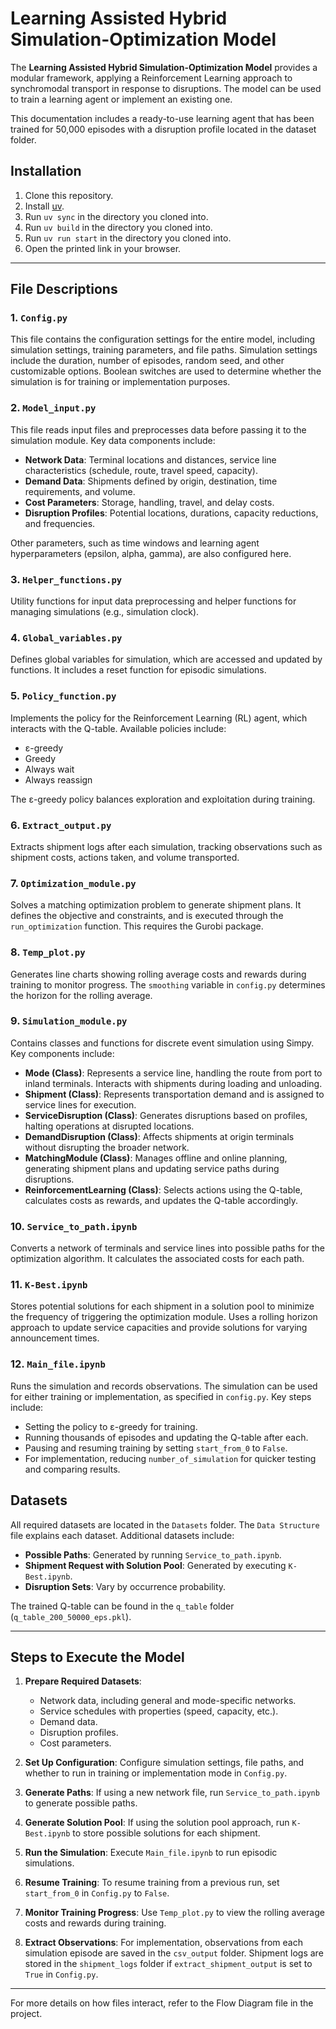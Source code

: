 # Learning Assisted Hybrid Simulation-Optimization Model

The **Learning Assisted Hybrid Simulation-Optimization Model** provides a modular framework, applying a Reinforcement Learning approach to synchromodal transport in response to disruptions. The model can be used to train a learning agent or implement an existing one.

This documentation includes a ready-to-use learning agent that has been trained for 50,000 episodes with a disruption profile located in the dataset folder.

## Installation

1. Clone this repository.
2. Install [uv](https://docs.astral.sh/uv/).
3. Run `uv sync` in the directory you cloned into.
4. Run `uv build` in the directory you cloned into.
5. Run `uv run start` in the directory you cloned into.
6. Open the printed link in your browser.

---

## File Descriptions

### 1. `Config.py`
This file contains the configuration settings for the entire model, including simulation settings, training parameters, and file paths. Simulation settings include the duration, number of episodes, random seed, and other customizable options. Boolean switches are used to determine whether the simulation is for training or implementation purposes.

### 2. `Model_input.py`
This file reads input files and preprocesses data before passing it to the simulation module. Key data components include:

- **Network Data**: Terminal locations and distances, service line characteristics (schedule, route, travel speed, capacity).
- **Demand Data**: Shipments defined by origin, destination, time requirements, and volume.
- **Cost Parameters**: Storage, handling, travel, and delay costs.
- **Disruption Profiles**: Potential locations, durations, capacity reductions, and frequencies.

Other parameters, such as time windows and learning agent hyperparameters (epsilon, alpha, gamma), are also configured here.

### 3. `Helper_functions.py`
Utility functions for input data preprocessing and helper functions for managing simulations (e.g., simulation clock).

### 4. `Global_variables.py`
Defines global variables for simulation, which are accessed and updated by functions. It includes a reset function for episodic simulations.

### 5. `Policy_function.py`
Implements the policy for the Reinforcement Learning (RL) agent, which interacts with the Q-table. Available policies include:
- ε-greedy
- Greedy
- Always wait
- Always reassign

The ε-greedy policy balances exploration and exploitation during training.

### 6. `Extract_output.py`
Extracts shipment logs after each simulation, tracking observations such as shipment costs, actions taken, and volume transported.

### 7. `Optimization_module.py`
Solves a matching optimization problem to generate shipment plans. It defines the objective and constraints, and is executed through the `run_optimization` function. This requires the Gurobi package.

### 8. `Temp_plot.py`
Generates line charts showing rolling average costs and rewards during training to monitor progress. The `smoothing` variable in `config.py` determines the horizon for the rolling average.

### 9. `Simulation_module.py`
Contains classes and functions for discrete event simulation using Simpy. Key components include:

- **Mode (Class)**: Represents a service line, handling the route from port to inland terminals. Interacts with shipments during loading and unloading.
- **Shipment (Class)**: Represents transportation demand and is assigned to service lines for execution.
- **ServiceDisruption (Class)**: Generates disruptions based on profiles, halting operations at disrupted locations.
- **DemandDisruption (Class)**: Affects shipments at origin terminals without disrupting the broader network.
- **MatchingModule (Class)**: Manages offline and online planning, generating shipment plans and updating service paths during disruptions.
- **ReinforcementLearning (Class)**: Selects actions using the Q-table, calculates costs as rewards, and updates the Q-table accordingly.

### 10. `Service_to_path.ipynb`
Converts a network of terminals and service lines into possible paths for the optimization algorithm. It calculates the associated costs for each path.

### 11. `K-Best.ipynb`
Stores potential solutions for each shipment in a solution pool to minimize the frequency of triggering the optimization module. Uses a rolling horizon approach to update service capacities and provide solutions for varying announcement times.

### 12. `Main_file.ipynb`
Runs the simulation and records observations. The simulation can be used for either training or implementation, as specified in `config.py`. Key steps include:

- Setting the policy to ε-greedy for training.
- Running thousands of episodes and updating the Q-table after each.
- Pausing and resuming training by setting `start_from_0` to `False`.
- For implementation, reducing `number_of_simulation` for quicker testing and comparing results.

## Datasets

All required datasets are located in the `Datasets` folder. The `Data Structure` file explains each dataset. Additional datasets include:
- **Possible Paths**: Generated by running `Service_to_path.ipynb`.
- **Shipment Request with Solution Pool**: Generated by executing `K-Best.ipynb`.
- **Disruption Sets**: Vary by occurrence probability.

The trained Q-table can be found in the `q_table` folder (`q_table_200_50000_eps.pkl`).

---

## Steps to Execute the Model

1. **Prepare Required Datasets**:
    - Network data, including general and mode-specific networks.
    - Service schedules with properties (speed, capacity, etc.).
    - Demand data.
    - Disruption profiles.
    - Cost parameters.

2. **Set Up Configuration**:
    Configure simulation settings, file paths, and whether to run in training or implementation mode in `Config.py`.

3. **Generate Paths**:
    If using a new network file, run `Service_to_path.ipynb` to generate possible paths.

4. **Generate Solution Pool**:
    If using the solution pool approach, run `K-Best.ipynb` to store possible solutions for each shipment.

5. **Run the Simulation**:
    Execute `Main_file.ipynb` to run episodic simulations.

6. **Resume Training**:
    To resume training from a previous run, set `start_from_0` in `Config.py` to `False`.

7. **Monitor Training Progress**:
    Use `Temp_plot.py` to view the rolling average costs and rewards during training.

8. **Extract Observations**:
    For implementation, observations from each simulation episode are saved in the `csv_output` folder. Shipment logs are stored in the `shipment_logs` folder if `extract_shipment_output` is set to `True` in `Config.py`.

---

For more details on how files interact, refer to the Flow Diagram file in the project.
